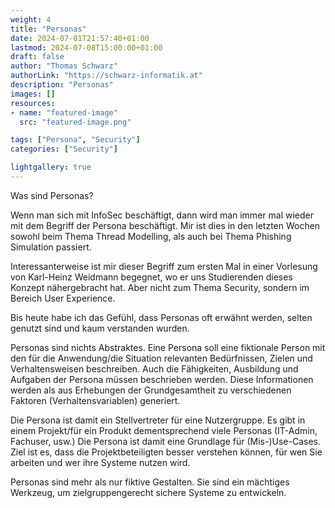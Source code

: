 ```yaml
---
weight: 4
title: "Personas"
date: 2024-07-01T21:57:40+01:00
lastmod: 2024-07-08T15:00:00+01:00
draft: false
author: "Thomas Schwarz"
authorLink: "https://schwarz-informatik.at"
description: "Personas"
images: []
resources:
- name: "featured-image"
  src: "featured-image.png"

tags: ["Persona", "Security"]
categories: ["Security"]

lightgallery: true
---
```

Was sind Personas? 

<!--more-->

Wenn man sich mit InfoSec beschäftigt, dann wird man immer mal wieder mit dem Begriff der Persona beschäftigt. Mir ist dies in den letzten Wochen sowohl beim Thema Thread Modelling, als auch bei Thema Phishing Simulation passiert. 

Interessanterweise ist mir dieser Begriff zum ersten Mal in einer Vorlesung von Karl-Heinz Weidmann begegnet, wo er uns Studierenden dieses Konzept nähergebracht hat. Aber nicht zum Thema Security, sondern im Bereich User Experience.  

Bis heute habe ich das Gefühl, dass Personas oft erwähnt werden, selten genutzt sind und kaum verstanden wurden. 

Personas sind nichts Abstraktes. Eine Persona soll eine fiktionale Person mit den für die Anwendung/die Situation relevanten Bedürfnissen, Zielen und Verhaltensweisen beschreiben. Auch die Fähigkeiten, Ausbildung und Aufgaben der Persona müssen beschrieben werden. Diese Informationen werden als aus Erhebungen der Grundgesamtheit zu verschiedenen Faktoren (Verhaltensvariablen) generiert.   

Die Persona ist damit ein Stellvertreter für eine Nutzergruppe.  Es gibt in einem Projekt/für ein Produkt dementsprechend viele Personas (IT-Admin, Fachuser,  usw.) Die Persona ist damit eine Grundlage für (Mis-)Use-Cases. Ziel ist es, dass die Projektbeteiligten besser verstehen können, für wen Sie arbeiten und wer ihre Systeme nutzen wird. 

Personas sind mehr als nur fiktive Gestalten. Sie sind ein mächtiges Werkzeug, um zielgruppengerecht sichere Systeme zu entwickeln.  
